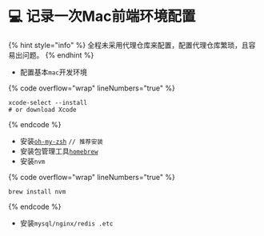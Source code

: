 # 💻 记录一次Mac前端环境配置

{% hint style="info" %}
全程未采用代理仓库来配置，配置代理仓库繁琐，且容易出问题。
{% endhint %}

* 配置基本`mac`开发环境

{% code overflow="wrap" lineNumbers="true" %}
```shell
xcode-select --install
# or download Xcode
```
{% endcode %}

* 安装[`oh-my-zsh`](https://ohmyz.sh/#install) `// 推荐安装`&#x20;
* 安装包管理工具[`homebrew`](https://brew.sh/)
* 安装`nvm`

{% code overflow="wrap" lineNumbers="true" %}
```shell
brew install nvm
```
{% endcode %}

* 安装`mysql/nginx/redis .etc`



